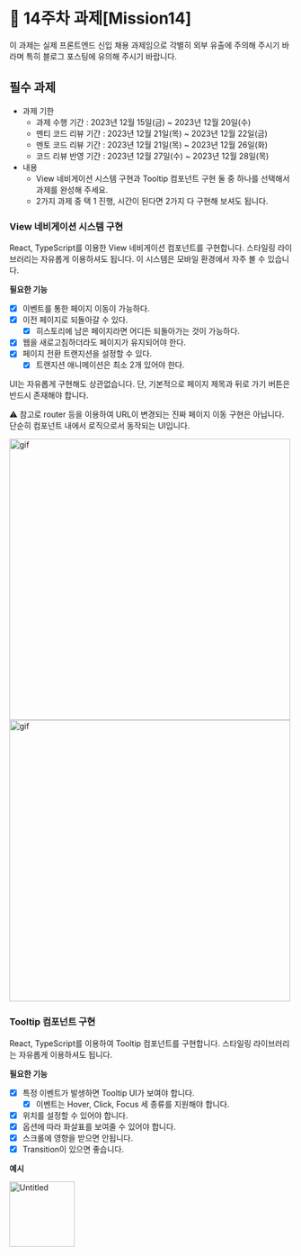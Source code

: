 # 📌 14주차 과제[Mission14]

이 과제는 실제 프론트엔드 신입 채용 과제임으로 각별히 외부 유출에 주의해 주시기 바라며 특히 블로그 포스팅에 유의해 주시기 바랍니다.

## 필수 과제

- 과제 기한
  - 과제 수행 기간 : 2023년 12월 15일(금) ~ 2023년 12월 20일(수)
  - 멘티 코드 리뷰 기간 : 2023년 12월 21일(목) ~ 2023년 12월 22일(금)
  - 멘토 코드 리뷰 기간 : 2023년 12월 21일(목) ~ 2023년 12월 26일(화)
  - 코드 리뷰 반영 기간 : 2023년 12월 27일(수) ~ 2023년 12월 28일(목)
- 내용
  - View 네비게이션 시스템 구현과 Tooltip 컴포넌트 구현 둘 중 하나를 선택해서 과제를 완성해 주세요.
  - 2가지 과제 중 택 1 진행, 시간이 된다면 2가지 다 구현해 보셔도 됩니다.

### View 네비게이션 시스템 구현

React, TypeScript를 이용한 View 네비게이션 컴포넌트를 구현합니다. 스타일링 라이브러리는 자유롭게 이용하셔도 됩니다. 이 시스템은 모바일 환경에서 자주 볼 수 있습니다.

**필요한 기능**

- [x] 이벤트를 통한 페이지 이동이 가능하다.
- [x] 이전 페이지로 되돌아갈 수 있다.
  - [x] 히스토리에 남은 페이지라면 어디든 되돌아가는 것이 가능하다.
- [x] 웹을 새로고침하더라도 페이지가 유지되어야 한다.
- [x] 페이지 전환 트랜지션을 설정할 수 있다.
  - [x] 트랜지션 애니메이션은 최소 2개 있어야 한다.

UI는 자유롭게 구현해도 상관없습니다. 단, 기본적으로 페이지 제목과 뒤로 가기 버튼은 반드시 존재해야 합니다.

⚠️ 참고로 router 등을 이용하여 URL이 변경되는 진짜 페이지 이동 구현은 아닙니다. 단순히 컴포넌트 내에서 로직으로서 동작되는 UI입니다.

<img width="500" alt="gif" src="https://github.com/prgrms-fe-devcourse/FEDC5-14_React/assets/44829481/7447fcbf-f03a-4a17-8f13-a463c9f6a658">

<img width="500" alt="gif" src="https://github.com/prgrms-fe-devcourse/FEDC5-14_React/assets/44829481/464b0ef9-f0cc-4764-8761-e888bae99087">

### Tooltip 컴포넌트 구현

React, TypeScript를 이용하여 Tooltip 컴포넌트를 구현합니다. 스타일링 라이브러리는 자유롭게 이용하셔도 됩니다.

**필요한 기능**

- [x] 특정 이벤트가 발생하면 Tooltip UI가 보여야 합니다.
  - [x] 이벤트는 Hover, Click, Focus 세 종류를 지원해야 합니다.
- [x] 위치를 설정할 수 있어야 합니다.
- [x] 옵션에 따라 화살표를 보여줄 수 있어야 합니다.
- [x] 스크롤에 영향을 받으면 안됩니다.
- [x] Transition이 있으면 좋습니다.

**예시**

<img width="116" alt="Untitled" src="https://github.com/prgrms-fe-devcourse/FEDC5-14_React/assets/44829481/8ae39665-1b7d-40b2-8f36-e030bc30b427">
